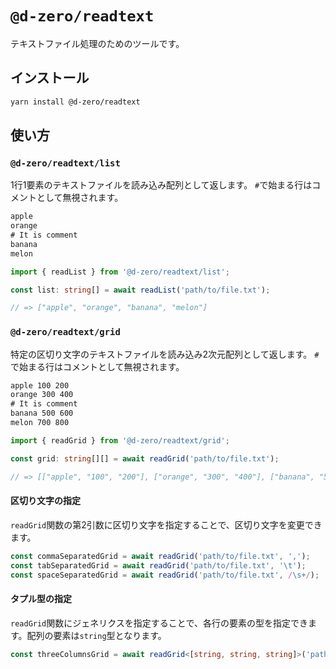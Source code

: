 # `@d-zero/readtext`

テキストファイル処理のためのツールです。

## インストール

```sh
yarn install @d-zero/readtext
```

## 使い方

### `@d-zero/readtext/list`

1行1要素のテキストファイルを読み込み配列として返します。
`#`で始まる行はコメントとして無視されます。

```txt file.txt
apple
orange
# It is comment
banana
melon
```

```ts
import { readList } from '@d-zero/readtext/list';

const list: string[] = await readList('path/to/file.txt');

// => ["apple", "orange", "banana", "melon"]
```

### `@d-zero/readtext/grid`

特定の区切り文字のテキストファイルを読み込み2次元配列として返します。
`#`で始まる行はコメントとして無視されます。

```txt file.txt
apple 100 200
orange 300 400
# It is comment
banana 500 600
melon 700 800
```

```ts
import { readGrid } from '@d-zero/readtext/grid';

const grid: string[][] = await readGrid('path/to/file.txt');

// => [["apple", "100", "200"], ["orange", "300", "400"], ["banana", "500", "600"], ["melon", "700", "800"]]
```

#### 区切り文字の指定

`readGrid`関数の第2引数に区切り文字を指定することで、区切り文字を変更できます。

```ts
const commaSeparatedGrid = await readGrid('path/to/file.txt', ',');
const tabSeparatedGrid = await readGrid('path/to/file.txt', '\t');
const spaceSeparatedGrid = await readGrid('path/to/file.txt', /\s+/);
```

#### タプル型の指定

`readGrid`関数にジェネリクスを指定することで、各行の要素の型を指定できます。配列の要素は`string`型となります。

```ts
const threeColumnsGrid = await readGrid<[string, string, string]>('path/to/file.txt');
```
